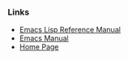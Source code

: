 ### Links

* [Emacs Lisp Reference Manual](https://www.gnu.org/software/emacs/manual/html_node/elisp/index.html)
* [Emacs Manual](https://www.gnu.org/software/emacs/manual/html_node/emacs/index.html)
* [Home Page](https://www.gnu.org/software/emacs/)
